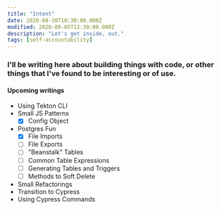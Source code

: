 ```yaml
---
title: "Intent"
date: 2020-08-30T10:30:00.000Z
modified: 2020-09-05T12:30:00.000Z
description: "Let's get inside, out."
tags: [self-accountability]
---
```


### I'll be writing here about building things with code, or other things that I've found to be interesting or of use.

#### Upcoming writings

- Using Tekton CLI
- Small JS Patterns
  - [x] Config Object
- Postgres Fun
  - [x] File Imports
  - [ ] File Exports
  - [ ] "Beanstalk" Tables
  - [ ] Common Table Expressions
  - [ ] Generating Tables and Triggers
  - [ ] Methods to Soft Delete
- Small Refactorings
- Transition to Cypress
- Using Cypress Commands
